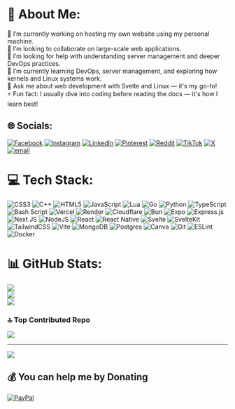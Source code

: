 # 💫 About Me:
🔭 I’m currently working on hosting my own website using my personal machine.<br>👯 I’m looking to collaborate on large-scale web applications.<br>🤝 I’m looking for help with understanding server management and deeper DevOps practices.<br>🌱 I’m currently learning DevOps, server management, and exploring how kernels and Linux systems work.<br>💬 Ask me about web development with Svelte and Linux — it's my go-to!<br>⚡ Fun fact: I usually dive into coding before reading the docs — it's how I learn best!


## 🌐 Socials:
[![Facebook](https://img.shields.io/badge/Facebook-%231877F2.svg?logo=Facebook&logoColor=white)](https://www.facebook.com/share/1NtnubiGid/) [![Instagram](https://img.shields.io/badge/Instagram-%23E4405F.svg?logo=Instagram&logoColor=white)](https://www.instagram.com/francis_prog?igsh=YXlqeHFiYm9kcTF2) [![LinkedIn](https://img.shields.io/badge/LinkedIn-%230077B5.svg?logo=linkedin&logoColor=white)](https://www.linkedin.com/in/francis-gil-abarintos-9b6788315/) [![Pinterest](https://img.shields.io/badge/Pinterest-%23E60023.svg?logo=Pinterest&logoColor=white)](https://ph.pinterest.com/francdev/) [![Reddit](https://img.shields.io/badge/Reddit-%23FF4500.svg?logo=Reddit&logoColor=white)](https://reddit.com/user/Franciss-prog) [![TikTok](https://img.shields.io/badge/TikTok-%23000000.svg?logo=TikTok&logoColor=white)](https://www.tiktok.com/@francissprog?_t=ZS-8xbNpsP2tLZ&_r=1) [![X](https://img.shields.io/badge/X-black.svg?logo=X&logoColor=white)](https://x.com/Francisprog?t=0Ie7BdZM0IWt4eiaBs_LAA&s=09) [![email](https://img.shields.io/badge/Email-D14836?logo=gmail&logoColor=white)](mailto:francisgil.prog@gmail.com) 

# 💻 Tech Stack:
![CSS3](https://img.shields.io/badge/css3-%231572B6.svg?style=flat&logo=css3&logoColor=white) ![C++](https://img.shields.io/badge/c++-%2300599C.svg?style=flat&logo=c%2B%2B&logoColor=white) ![HTML5](https://img.shields.io/badge/html5-%23E34F26.svg?style=flat&logo=html5&logoColor=white) ![JavaScript](https://img.shields.io/badge/javascript-%23323330.svg?style=flat&logo=javascript&logoColor=%23F7DF1E) ![Lua](https://img.shields.io/badge/lua-%232C2D72.svg?style=flat&logo=lua&logoColor=white) ![Go](https://img.shields.io/badge/go-%2300ADD8.svg?style=flat&logo=go&logoColor=white) ![Python](https://img.shields.io/badge/python-3670A0?style=flat&logo=python&logoColor=ffdd54) ![TypeScript](https://img.shields.io/badge/typescript-%23007ACC.svg?style=flat&logo=typescript&logoColor=white) ![Bash Script](https://img.shields.io/badge/bash_script-%23121011.svg?style=flat&logo=gnu-bash&logoColor=white) ![Vercel](https://img.shields.io/badge/vercel-%23000000.svg?style=flat&logo=vercel&logoColor=white) ![Render](https://img.shields.io/badge/Render-%46E3B7.svg?style=flat&logo=render&logoColor=white) ![Cloudflare](https://img.shields.io/badge/Cloudflare-F38020?style=flat&logo=Cloudflare&logoColor=white) ![Bun](https://img.shields.io/badge/Bun-%23000000.svg?style=flat&logo=bun&logoColor=white) ![Expo](https://img.shields.io/badge/expo-1C1E24?style=flat&logo=expo&logoColor=#D04A37) ![Express.js](https://img.shields.io/badge/express.js-%23404d59.svg?style=flat&logo=express&logoColor=%2361DAFB) ![Next JS](https://img.shields.io/badge/Next-black?style=flat&logo=next.js&logoColor=white) ![NodeJS](https://img.shields.io/badge/node.js-6DA55F?style=flat&logo=node.js&logoColor=white) ![React](https://img.shields.io/badge/react-%2320232a.svg?style=flat&logo=react&logoColor=%2361DAFB) ![React Native](https://img.shields.io/badge/react_native-%2320232a.svg?style=flat&logo=react&logoColor=%2361DAFB) ![Svelte](https://img.shields.io/badge/svelte-%23f1413d.svg?style=flat&logo=svelte&logoColor=white) ![SvelteKit](https://img.shields.io/badge/sveltekit-%23ff3e00.svg?style=flat&logo=svelte&logoColor=white) ![TailwindCSS](https://img.shields.io/badge/tailwindcss-%2338B2AC.svg?style=flat&logo=tailwind-css&logoColor=white) ![Vite](https://img.shields.io/badge/vite-%23646CFF.svg?style=flat&logo=vite&logoColor=white) ![MongoDB](https://img.shields.io/badge/MongoDB-%234ea94b.svg?style=flat&logo=mongodb&logoColor=white) ![Postgres](https://img.shields.io/badge/postgres-%23316192.svg?style=flat&logo=postgresql&logoColor=white) ![Canva](https://img.shields.io/badge/Canva-%2300C4CC.svg?style=flat&logo=Canva&logoColor=white) ![Git](https://img.shields.io/badge/git-%23F05033.svg?style=flat&logo=git&logoColor=white) ![ESLint](https://img.shields.io/badge/ESLint-4B3263?style=flat&logo=eslint&logoColor=white) ![Docker](https://img.shields.io/badge/docker-%230db7ed.svg?style=flat&logo=docker&logoColor=white)
# 📊 GitHub Stats:
![](https://github-readme-stats.vercel.app/api?username=Franciss-prog&theme=dark&hide_border=false&include_all_commits=true&count_private=true)<br/>
![](https://nirzak-streak-stats.vercel.app/?user=Franciss-prog&theme=dark&hide_border=false)<br/>
![](https://github-readme-stats.vercel.app/api/top-langs/?username=Franciss-prog&theme=dark&hide_border=false&include_all_commits=true&count_private=true&layout=compact)

### 🔝 Top Contributed Repo
![](https://github-contributor-stats.vercel.app/api?username=Franciss-prog&limit=5&theme=dark&combine_all_yearly_contributions=true)

---
[![](https://visitcount.itsvg.in/api?id=Franciss-prog&icon=2&color=6)](https://visitcount.itsvg.in)

  ## 💰 You can help me by Donating
  [![PayPal](https://img.shields.io/badge/PayPal-00457C?style=for-the-badge&logo=paypal&logoColor=white)](https://paypal.me/francisgil.prog@gmail.com) 

  
<!-- Proudly created with GPRM ( https://gprm.itsvg.in ) -->
